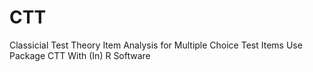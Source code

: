 # CTT
Classicial Test Theory Item Analysis for Multiple Choice Test Items Use Package CTT With (In) R Software
